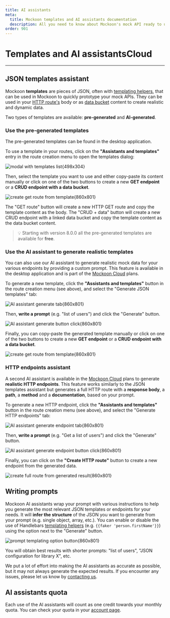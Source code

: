 ```yaml
---
title: AI assistants
meta:
  title: Mockoon templates and AI assistants documentation
  description: All you need to know about Mockoon's mock API ready to use JSON templates and AI assistants to generate your own dynamic and realistic templates.
order: 901
---
```


# Templates and AI assistants<span className='badge text-bg-warning fs-4 align-text-top ms-2'>Cloud</span>

---

## JSON templates assistant

Mockoon **templates** are pieces of JSON, often with [templating helpers](docs:templating/overview), that can be used in Mockoon to quickly prototype your mock APIs. They can be used in your [HTTP route's](docs:api-endpoints/routing#api-routes) body or as [data bucket](docs:data-buckets/overview) content to create realistic and dynamic data.

Two types of templates are available: **pre-generated** and **AI-generated**.

### Use the pre-generated templates

The pre-generated templates can be found in the desktop application.

To use a template in your routes, click on the **"Assistants and templates"** entry in the route creation menu to open the templates dialog:

![modal with templates list{498x304}](docs-img:pre-generated-templates-modal.png)

Then, select the template you want to use and either copy-paste its content manually or click on one of the two buttons to create a new **GET endpoint** or a **CRUD endpoint with a data bucket**.

![create get route from template{860x801}](docs-img:templates-create-get-route.png)

The "GET route" button will create a new HTTP GET route and copy the template content as the body. The "CRUD + data" button will create a new CRUD endpoint with a linked data bucket and copy the template content as the data bucket content.

> 💡 Starting with version 8.0.0 all the pre-generated templates are available for **free**.

### Use the AI assistant to generate realistic templates

You can also use our AI assistant to generate realistic mock data for your various endpoints by providing a custom prompt. This feature is available in the desktop application and is part of the [Mockoon Cloud](/cloud/) plans.

To generate a new template, click the **"Assistants and templates"** button in the route creation menu (see above), and select the "Generate JSON templates" tab:

![AI assistant generate tab{860x801}](docs-img:ai-assistant-generate-template-tab.png)

Then, **write a prompt** (e.g. "list of users") and click the "Generate" button.

![AI assistant generate button click{860x801}](docs-img:ai-assistant-generate-button.png)

Finally, you can copy-paste the generated template manually or click on one of the two buttons to create a new **GET endpoint** or a **CRUD endpoint with a data bucket**.

![create get route from template{860x801}](docs-img:templates-generate-get-route.png)

### HTTP endpoints assistant

A second AI assistant is available in the [Mockoon Cloud](/cloud/) plans to generate **realistic HTTP endpoints**. This feature works similarly to the JSON templates assistant but generates a full HTTP route with a **response body**, a **path**, a **method** and a **documentation**, based on your prompt.

To generate a new HTTP endpoint, click the **"Assistants and templates"** button in the route creation menu (see above), and select the "Generate HTTP endpoints" tab:

![AI assistant generate endpoint tab{860x801}](docs-img:ai-assistant-generate-endpoint-tab.png)

Then, **write a prompt** (e.g. "Get a list of users") and click the "Generate" button.

![AI assistant generate endpoint button click{860x801}](docs-img:ai-assistant-generate-endpoint-button.png)

Finally, you can click on the **"Create HTTP route"** button to create a new endpoint from the generated data.

![create full route from generated result{860x801}](docs-img:ai-assistant-generate-endpoint-create-button.png)

## Writing prompts

Mockoon AI assistants wrap your prompt with various instructions to help you generate the most relevant JSON templates or endpoints for your needs. It will **infer the structure** of the JSON you want to generate from your prompt (e.g. single object, array, etc.). You can enable or disable the use of Handlebars [templating helpers](docs:templating/overview) (e.g. `{{faker 'person.firstName'}}`) using the option next to the "Generate" button.

![prompt templating option button{860x801}](docs-img:ai-assistant-template-generate-option.png)

You will obtain best results with shorter prompts: "list of users", "JSON configuration for library X", etc.

We put a lot of effort into making the AI assistants as accurate as possible, but it may not always generate the expected results. If you encounter any issues, please let us know by [contacting us](/contact/).

## AI assistants quota

Each use of the AI assistants will count as one credit towards your monthly quota. You can check your quota in your [account page](/account/subscription/).
